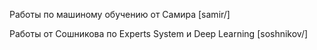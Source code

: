 Работы по машиному обучению от Самира [samir/]

Работы от Сошникова по Experts System и Deep Learning [soshnikov/]  
